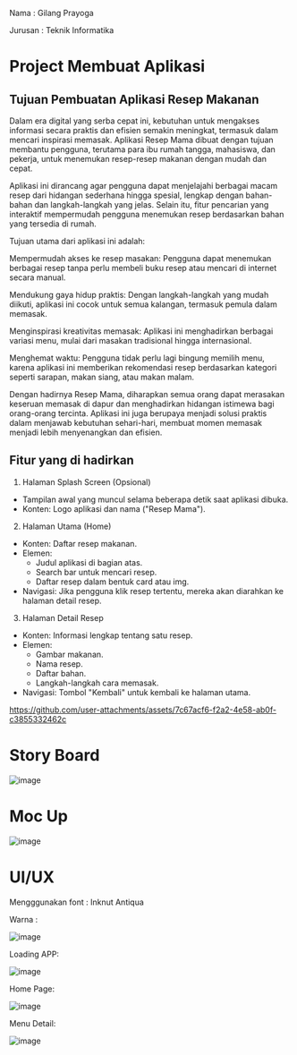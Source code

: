 Nama    : Gilang Prayoga

Jurusan : Teknik Informatika
# Project Membuat Aplikasi
## Tujuan Pembuatan Aplikasi Resep Makanan
Dalam era digital yang serba cepat ini, kebutuhan untuk mengakses informasi secara praktis dan efisien semakin meningkat, termasuk dalam mencari inspirasi memasak. Aplikasi Resep Mama dibuat dengan tujuan membantu pengguna, terutama para ibu rumah tangga, mahasiswa, dan pekerja, untuk menemukan resep-resep makanan dengan mudah dan cepat.

Aplikasi ini dirancang agar pengguna dapat menjelajahi berbagai macam resep dari hidangan sederhana hingga spesial, lengkap dengan bahan-bahan dan langkah-langkah yang jelas. Selain itu, fitur pencarian yang interaktif mempermudah pengguna menemukan resep berdasarkan bahan yang tersedia di rumah.

Tujuan utama dari aplikasi ini adalah:

Mempermudah akses ke resep masakan: Pengguna dapat menemukan berbagai resep tanpa perlu membeli buku resep atau mencari di internet secara manual.

Mendukung gaya hidup praktis: Dengan langkah-langkah yang mudah diikuti, aplikasi ini cocok untuk semua kalangan, termasuk pemula dalam memasak.

Menginspirasi kreativitas memasak: Aplikasi ini menghadirkan berbagai variasi menu, mulai dari masakan tradisional hingga internasional.

Menghemat waktu: Pengguna tidak perlu lagi bingung memilih menu, karena aplikasi ini memberikan rekomendasi resep berdasarkan kategori seperti sarapan, makan siang, atau makan malam.

Dengan hadirnya Resep Mama, diharapkan semua orang dapat merasakan keseruan memasak di dapur dan menghadirkan hidangan istimewa bagi orang-orang tercinta. Aplikasi ini juga berupaya menjadi solusi praktis dalam menjawab kebutuhan sehari-hari, membuat momen memasak menjadi lebih menyenangkan dan efisien.

## Fitur yang di hadirkan
1. Halaman Splash Screen (Opsional)
  -	Tampilan awal yang muncul selama beberapa detik saat aplikasi dibuka.
  -	Konten: Logo aplikasi dan nama ("Resep Mama").
2. Halaman Utama (Home)
  -	Konten: Daftar resep makanan.
  -	Elemen:
    -	Judul aplikasi di bagian atas.
    -	Search bar untuk mencari resep.
    -	Daftar resep dalam bentuk card atau img.
  -	Navigasi: Jika pengguna klik resep tertentu, mereka akan diarahkan ke halaman detail resep.
3. Halaman Detail Resep
  -	Konten: Informasi lengkap tentang satu resep.
  - Elemen:
    -	Gambar makanan.
    -	Nama resep.
    -	Daftar bahan.
    -	Langkah-langkah cara memasak.
  -	Navigasi: Tombol "Kembali" untuk kembali ke halaman utama.

https://github.com/user-attachments/assets/7c67acf6-f2a2-4e58-ab0f-c3855332462c

# Story Board 
![image](https://github.com/user-attachments/assets/bd632209-a1b9-4ad3-bca2-9bd77be5d602)

# Moc Up
![image](https://github.com/user-attachments/assets/c238c03d-0659-476c-955b-1d7cad17afd9)

# UI/UX
Mengggunakan font : Inknut Antiqua

Warna :

![image](https://github.com/user-attachments/assets/c32f7f7a-d7ae-4b07-a7ca-e2c03bb769c4)

Loading APP:

![image](https://github.com/user-attachments/assets/862bbc26-444e-4089-b2f2-34f874f76d73)

Home Page:

![image](https://github.com/user-attachments/assets/183ef6cd-7412-4ef9-ae62-a4d803ff1e67)

Menu Detail:

![image](https://github.com/user-attachments/assets/75ffc469-7f3b-4563-b04d-ab60a244268c)


